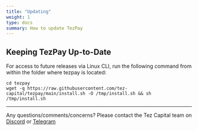 ```yaml
---
title: "Updating"
weight: 1
type: docs
summary: How to update TezPay
---
```


## Keeping TezPay Up-to-Date
    
For access to future releases via Linux CLI, run the following command from within the folder where tezpay is located:
    
   ```
   cd tezpay
   wget -q https://raw.githubusercontent.com/tez-capital/tezpay/main/install.sh -O /tmp/install.sh && sh /tmp/install.sh
   ```

---

Any questions/comments/concerns? Please contact the Tez Capital team on
[Discord](https://discord.gg/cVGMA4MaNM) or [Telegram](https://t.me/tezcapital) 
